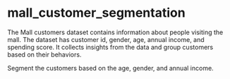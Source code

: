 # mall_customer_segmentation

The Mall customers dataset contains information about people visiting the mall. The dataset has customer id, gender, age, annual income, and spending score. It collects insights from the data and group customers based on their behaviors.

Segment the customers based on the age, gender, and annual income.